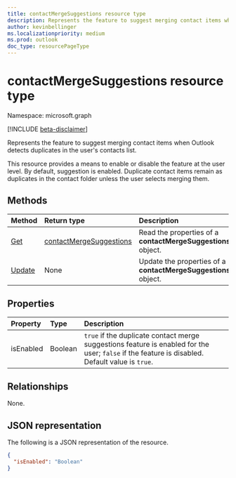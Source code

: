 ```yaml
---
title: contactMergeSuggestions resource type
description: Represents the feature to suggest merging contact items when Outlook detects duplicates in the user's contacts list
author: kevinbellinger
ms.localizationpriority: medium
ms.prod: outlook
doc_type: resourcePageType
---
```


# contactMergeSuggestions resource type

Namespace: microsoft.graph

[!INCLUDE [beta-disclaimer](../../includes/beta-disclaimer.md)]

Represents the feature to suggest merging contact items when Outlook detects duplicates in the user's contacts list.

This resource provides a means to enable or disable the feature at the user level. By default, suggestion is enabled. Duplicate contact items remain as duplicates in the contact folder unless the user selects merging them.

## Methods

| Method                                             | Return type                                           | Description                                                    |
| :------------------------------------------------- | :---------------------------------------------------- | :------------------------------------------------------------- |
| [Get](../api/contactmergesuggestions-get.md)       | [contactMergeSuggestions](contactmergesuggestions.md) | Read the properties of a **contactMergeSuggestions** object.   |
| [Update](../api/contactmergesuggestions-update.md) | None                                                  | Update the properties of a **contactMergeSuggestions** object. |

## Properties

| Property  | Type    | Description                                                                                                                                     |
| :-------- | :------ | :---------------------------------------------------------------------------------------------------------------------------------------------- |
| isEnabled | Boolean | `true` if the duplicate contact merge suggestions feature is enabled for the user; `false` if the feature is disabled. Default value is `true`. |

## Relationships

None.

## JSON representation

The following is a JSON representation of the resource.

<!-- {
  "blockType": "resource",
  "keyProperty": "id",
  "@odata.type": "microsoft.graph.contactMergeSuggestions",
  "openType": false
}
-->

```json
{
  "isEnabled": "Boolean"
}
```
